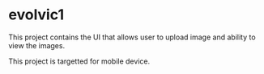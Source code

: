 evolvic1
========

This project contains the UI that allows user to upload image and ability to view the images.

This project is targetted for mobile device.
